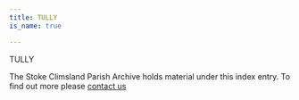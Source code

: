 ```yaml
---
title: TULLY
is_name: true

---
```


TULLY


The Stoke Climsland Parish Archive holds material under this index entry. To find out more please [contact us](/contact/)
